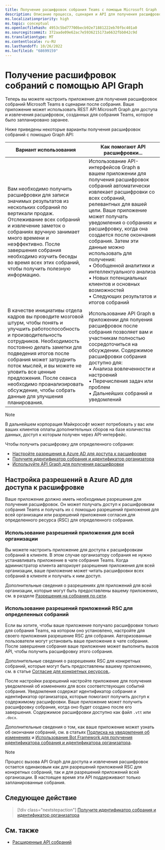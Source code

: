 ```yaml
---
title: Получение расшифровок собрания Teams с помощью Microsoft Graph
description: Описание процесса, сценария и API для получения расшифровок в сценарии после собрания.
ms.localizationpriority: high
ms.topic: conceptual
ms.openlocfilehash: 4953c5bd77700becb92e71881222eb70fbc401a0
ms.sourcegitcommit: 372aade09e62ac7e5936215173a6632fbb042c9d
ms.translationtype: MT
ms.contentlocale: ru-RU
ms.lasthandoff: 10/26/2022
ms.locfileid: "68699159"
---
```

# <a name="get-meeting-transcripts-using-graph-apis"></a>Получение расшифровок собраний с помощью API Graph

Теперь вы можете настроить приложение для получения расшифровок собраний Microsoft Teams в сценарии после собрания. Ваше приложение может использовать REST API Microsoft Graph для доступа и извлечения расшифровок, созданных для собрания Teams, которое было запланировано заранее.

Ниже приведены некоторые варианты получения расшифровок собраний с помощью Graph API:

| Вариант использования | Как помогают API расшифровки... |
| --- | --- |
| Вам необходимо получить расшифровки для записи значимых результатов из нескольких собраний по вертикали продаж. Отслеживание всех собраний и извлечение заметок о собраниях вручную занимает много времени и неэффективно. После завершения собрания необходимо изучить беседы во время всех этих собраний, чтобы получить полезную информацию. | Использование API-интерфейсов Graph в вашем приложении для получения расшифровок собраний автоматически извлекает расшифровки со всех собраний, релевантных для вашей цели. Ваше приложение может получать уведомления о собраниях и расшифровку, когда она создается после окончания собрания. Затем эти данные можно использовать для получения: <br> • Обобщенной аналитики и интеллектуального анализа <br> • Новых потенциальных клиентов и основных возможностей <br> • Следующих результатов и итогов собраний |
| В качестве инициативы отдела кадров вы проводите мозговой штурм, чтобы понять и улучшить работоспособность и производительность сотрудников. Необходимость постоянно делать заметки для подведения итогов после собрания может затруднить поток мыслей, и вы можете не уловить все ценные предложения. После сеанса необходимо проанализировать обсуждение, чтобы собрать данные для улучшения планирования. | Использование API Graph в приложении для полуения расшифровок после собрания позволяет вам и участникам полностью сосредоточиться на обсуждении. Содержимое расшифровки собрания доступно для: <br> • Анализа вовлеченности и настроений <br> • Перечисления задач или проблем <br> • Дальнейших собраний и уведомлений |

> [!NOTE]
> В дальнейшем корпорация Майкрософт может потребовать у вас или ваших клиентов оплаты дополнительных сборов на базе количества данных, доступ к которым получен через API-интерфейс.

Чтобы получить расшифровку для определенного собрания:

- [Настройте разрешения в Azure AD для доступа к расшифровке](#configure-permissions-on-azure-ad-to-access-transcript)
- [Получите идентификатор собрания и идентификатор организатора](fetch-id.md)
- [Используйте API Graph для получения расшифровки](/graph/api/resources/calltranscript)

## <a name="configure-permissions-on-azure-ad-to-access-transcript"></a>Настройка разрешений в Azure AD для доступа к расшифровке

Ваше приложение должно иметь необходимые разрешения для получения расшифровок. Он может получать доступ к расшифровкам собрания Teams и получать их с помощью разрешений приложения для всей организации или разрешений приложения согласия для определенного ресурса (RSC) для определенного собрания.

### <a name="use-organization-wide-application-permissions"></a>Использование разрешений приложения для всей организации

Вы можете настроить приложение для доступа к расшифровкам собраний в клиенте. В этом случае организатору собрания не нужно устанавливать приложение в чате собрания Teams. Когда администратор клиента авторизует разрешения приложения для всей организации, ваше приложение может читать расшифровки всех собраний в клиенте и получать к ним доступ.

Дополнительные сведения о разрешениях для приложений для всей организации, которые могут быть предоставлены вашему приложению, см. в разделе [Разрешения на собрания по сети](/graph/permissions-reference#online-meetings-permissions).

### <a name="use-meeting-specific-rsc-application-permissions"></a>Использование разрешений приложений RSC для определенных собраний

Если вы хотите, чтобы ваше приложение получало расшифровки только для собрания Teams, на котором оно установлено, настройте для своего приложения разрешение RSC для собрания. Авторизованные пользователи могут установить ваше приложение в чате собрания. После завершения собрания ваше приложение может выполнить вызов API, чтобы получить расшифровку этого собрания.

Дополнительные сведения о разрешениях RSC для конкретных собраний, которые могут быть предоставлены вашему приложению, см. в статье [Согласие для конкретных ресурсов.](../rsc/resource-specific-consent.md#resource-specific-permissions-for-a-chat).

После настройки разрешений настройте приложение для получения уведомлений об изменениях для всех соответствующих событий собрания. Уведомления содержат идентификатор собрания и идентификатор организатора, которые помогают получить доступ к содержимому расшифровки. Ваше приложение может получить расшифровку собрания, когда оно будет создано после его завершения. Содержимое расшифровки доступно как файл `.vtt` или `.docx`.

Дополнительные сведения о том, как ваше приложение может узнать об окончании собраний, см. в статьях [Подписка на уведомления об изменениях](fetch-id.md#subscribe-to-change-notifications) и [Использование Bot Framework для получения идентификатора собрания и идентификатора организатора](fetch-id.md#use-bot-framework-to-get-meeting-id-and-organizer-id).

> [!NOTE]
> Процесс вызова API Graph для доступа и извлечения расшифровок остается одинаковым как для разрешений приложений RSC для конкретных собраний, так и для разрешений приложений всей организации. В настоящее время эти API поддерживают только запланированные собрания.

## <a name="next-step"></a>Следующее действие

> [!div class="nextstepaction"]
> [Получите идентификатор собрания и идентификатор организатора](fetch-id.md)

## <a name="see-also"></a>См. также

- [Расширенные API собраний](../../apps-in-teams-meetings/meeting-apps-apis.md)

